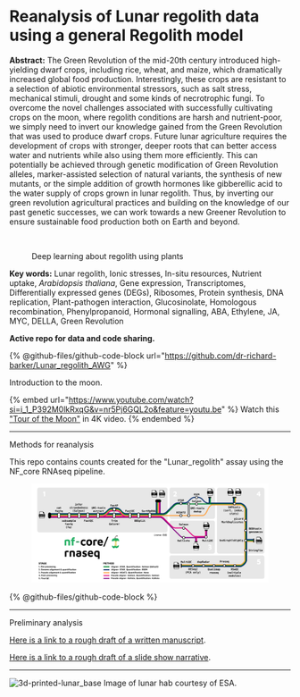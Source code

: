 # Reanalysis of Lunar regolith data using a general Regolith model

**Abstract:** The Green Revolution of the mid-20th century introduced high-yielding dwarf crops, including rice, wheat, and maize, which dramatically increased global food production. Interestingly, these crops are resistant to a selection of abiotic environmental stressors, such as salt stress, mechanical stimuli, drought and some kinds of necrotrophic fungi. To overcome the novel challenges associated with successfully cultivating crops on the moon, where regolith conditions are harsh and nutrient-poor, we simply need to invert our knowledge gained from the Green Revolution that was used to produce dwarf crops. Future lunar agriculture requires the development of crops with stronger, deeper roots that can better access water and nutrients while also using them more efficiently. This can potentially be achieved through genetic modification of Green Revolution alleles, marker-assisted selection of natural variants, the synthesis of new mutants, or the simple addition of growth hormones like gibberellic acid to the water supply of crops grown in lunar regolith. Thus, by inverting our green revolution agricultural practices and building on the knowledge of our past genetic successes, we can work towards a new Greener Revolution to ensure sustainable food production both on Earth and beyond.

<figure><img src="https://github.com/dr-richard-barker/Lunar_regolith_deeplearning/assets/8679982/3f17413c-2c34-408a-803a-024d78bb2d02" alt=""><figcaption><p>Deep learning about regolith using plants</p></figcaption></figure>

**Key words:** Lunar regolith, Ionic stresses, In-situ resources, Nutrient uptake, _Arabidopsis thaliana_, Gene expression, Transcriptomes, Differentially expressed genes (DEGs), Ribosomes, Protein synthesis, DNA replication, Plant-pathogen interaction, Glucosinolate, Homologous recombination, Phenylpropanoid, Hormonal signalling, ABA, Ethylene, JA, MYC, DELLA, Green Revolution

**Active repo for data and code sharing.**

{% @github-files/github-code-block url="https://github.com/dr-richard-barker/Lunar_regolith_AWG" %}

Introduction to the moon.

{% embed url="https://www.youtube.com/watch?si=i_1_P392M0lkRxqG&v=nr5Pj6GQL2o&feature=youtu.be" %}
Watch this ["Tour of the Moon"](https://youtu.be/nr5Pj6GQL2o?si=i\_1\_P392M0lkRxqG) in 4K video.
{% endembed %}

***

Methods for reanalysis

This repo contains counts created for the "Lunar\_regolith" assay using the NF\_core RNAseq pipeline.

<figure><img src=".gitbook/assets/image (1) (1) (1).png" alt=""><figcaption></figcaption></figure>

{% @github-files/github-code-block %}

***

Preliminary analysis

[Here is a link to a rough draft of a written manuscript](https://docs.google.com/document/d/1-np5DNb4gzrFckPqts1aCl-zTZpZt98fSMhH4DehIKQ/edit?usp=sharing).

[Here is a link to a rough draft of a slide show narrative](https://docs.google.com/presentation/d/1a\_\_b4exPY8by33kcYLlLfEo\_rVxcj7CM7w\_\_xbTRThE/edit?usp=sharing).



***



![3d-printed-lunar\_base Image of lunar hab courtesy of ESA.](https://github.com/dr-richard-barker/Lunar\_regolith\_deeplearning/assets/8679982/8ef677e4-5b39-46b2-9467-eaabcd633e7b)

